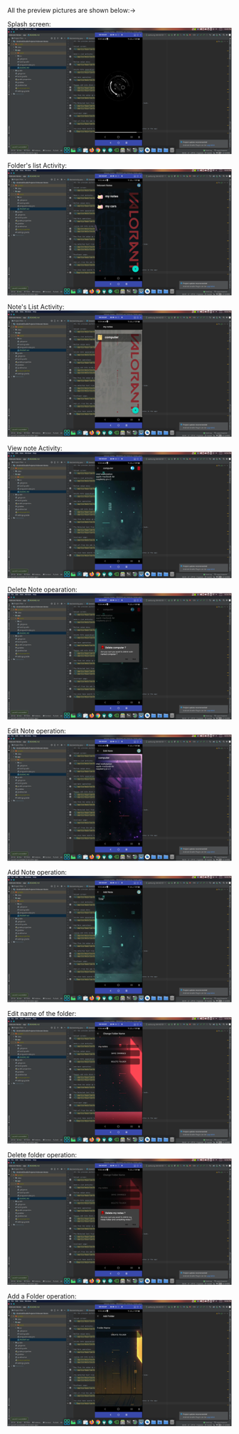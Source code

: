All the preview pictures are shown below:->

Splash screen:
![](app/src/main/res/drawable/one.png)

Folder's list Activity:
![](app/src/main/res/drawable/two.png)

Note's List Activity:
![](app/src/main/res/drawable/three.png)

View note Activity:
![](app/src/main/res/drawable/four.png)

Delete Note opearation:
![](app/src/main/res/drawable/five.png)

Edit Note operation:
![](app/src/main/res/drawable/six.png)

Add Note operation:
![](app/src/main/res/drawable/seven.png)

Edit name of the folder:
![](app/src/main/res/drawable/eight.png)

Delete folder operation:
![](app/src/main/res/drawable/nine.png)

Add a Folder operation:
![](app/src/main/res/drawable/ten.png)
